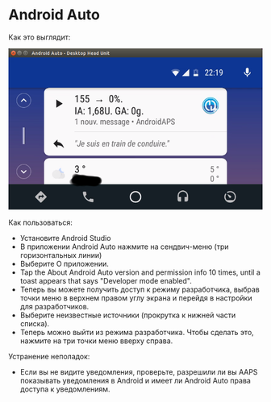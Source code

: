 # Android Auto

Как это выглядит:

![Снимок экрана 1](../images/Android-auto1.png)

Как пользоваться:

* Установите Android Studio
* В приложении Android Auto нажмите на сендвич-меню (три горизонтальных линии)
* Выберите О приложении.
* Tap the About Android Auto version and permission info 10 times, until a toast appears that says "Developer mode enabled".
* Теперь вы можете получить доступ к режиму разработчика, выбрав точки меню в верхнем правом углу экрана и перейдя в настройки для разработчиков.
* Выберите неизвестные источники (прокрутка к нижней части списка).
* Теперь можно выйти из режима разработчика. Чтобы сделать это, нажмите на три точки меню вверху справа.

Устранение неполадок:

* Если вы не видите уведомления, проверьте, разрешили ли вы AAPS показывать уведомления в Android и имеет ли Android Auto права доступа к уведомлениям.